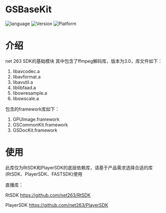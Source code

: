 # GSBaseKit
![language](https://img.shields.io/badge/language-Object--C-brightgreen)
![Version](https://img.shields.io/badge/Version-3.7.10-brightgreen)
![Platform](https://img.shields.io/badge/Platform-iOS-brightgreen)

# 介绍
net 263 SDK的基础模块
其中包含了ffmpeg解码库，版本为3.0，库文件如下：
1. libavcodec.a
2. libavformat.a
3. libavutil.a
4. liblibfaad.a
5. libswresample.a
6. libswscale.a

包含的framework库如下：
1. GPUImage.framework
2. GSCommonKit.framework
3. GSDocKit.framework

# 使用

此库仅为RtSDK和PlayerSDK的底层依赖库，请基于产品需求选择合适的库(RtSDK、PlayerSDK、FASTSDK)使用

直播库：

RtSDK https://github.com/net263/RtSDK

PlayerSDK https://github.com/net263/PlayerSDK

